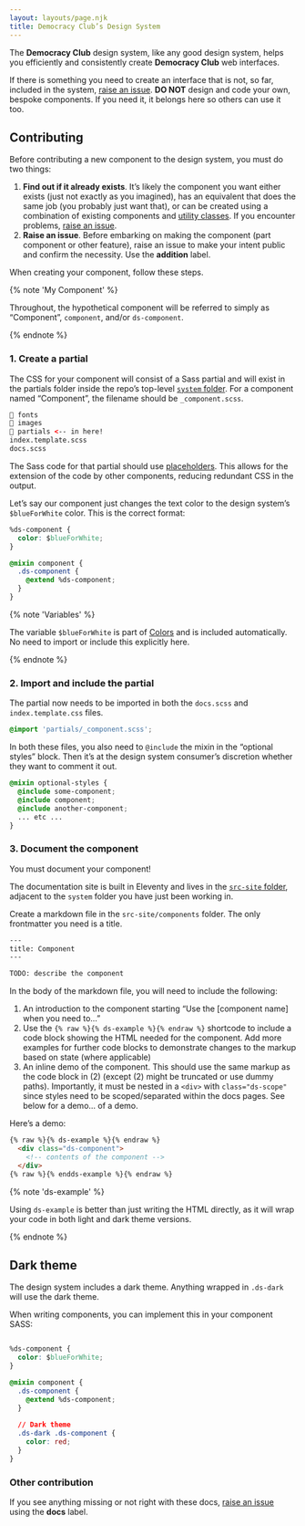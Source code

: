 ```yaml
---
layout: layouts/page.njk
title: Democracy Club’s Design System
---
```


The **Democracy Club** design system, like any good design system, helps you efficiently and consistently create **Democracy Club** web interfaces.

If there is something you need to create an interface that is not, so far, included in the system, [raise an issue](https://github.com/DemocracyClub/design-system/issues/new/choose). **DO NOT** design and code your own, bespoke components. If you need it, it belongs here so others can use it too.

## Contributing

Before contributing a new component to the design system, you must do two things:

1. **Find out if it already exists**. It’s likely the component you want either exists (just not exactly as you imagined), has an equivalent that does the same job (you probably just want that), or can be created using a combination of existing components and [utility classes]({{site.basedir}}/components/utilities/). If you encounter problems, [raise an issue](https://github.com/DemocracyClub/design-system/issues/new/choose).
2. **Raise an issue**. Before embarking on making the component (part component or other feature), raise an issue to make your intent public and confirm the necessity. Use the **addition** label.

When creating your component, follow these steps.

{% note 'My Component' %}

Throughout, the hypothetical component will be referred to simply as “Component”, `component`, and/or `ds-component`.

{% endnote %}

### 1. Create a partial

The CSS for your component will consist of a Sass partial and will exist in the partials folder inside the repo’s top-level [`system` folder](https://github.com/DemocracyClub/design-system/tree/master/system). For a component named “Component”, the filename should be `_component.scss`.

```html
📁 fonts
📁 images
📁 partials <-- in here!
index.template.scss
docs.scss
```

The Sass code for that partial should use [placeholders](https://sass-lang.com/documentation/style-rules/placeholder-selectors). This allows for the extension of the code by other components, reducing redundant CSS in the output.

Let’s say our component just changes the text color to the design system’s `$blueForWhite` color. This is the correct format:

```css
%ds-component {
  color: $blueForWhite;
}

@mixin component {
  .ds-component {
    @extend %ds-component;
  }
}
```

{% note 'Variables' %}

The variable `$blueForWhite` is part of [Colors](https://democracyclub.github.io/design-system/basics/colors/) and is included automatically. No need to import or include this explicitly here.

{% endnote %}

### 2. Import and include the partial

The partial now needs to be imported in both the `docs.scss` and `index.template.css` files.

```css
@import 'partials/_component.scss';
```
In both these files, you also need to `@include` the mixin in the “optional styles” block. Then it’s at the design system consumer’s discretion whether they want to comment it out.

```css
@mixin optional-styles {
  @include some-component;
  @include component;
  @include another-component;
  ... etc ...
}
```

### 3. Document the component

You must document your component!

The documentation site is built in Eleventy and lives in the [`src-site` folder](https://github.com/DemocracyClub/design-system/tree/master/src-site), adjacent to the `system` folder you have just been working in.

Create a markdown file in the `src-site/components` folder. The only frontmatter you need is a title.

```html
---
title: Component
---

TODO: describe the component
```

In the body of the markdown file, you will need to include the following:

1. An introduction to the component starting “Use the [component name] when you need to...”
2. Use the `{% raw %}{% ds-example %}{% endraw %}` shortcode to include a code block showing the
   HTML needed for the component. Add more examples for further code
   blocks to demonstrate changes to the markup based on state (where applicable)
3. An inline demo of the component. This should use the same markup as the code block in (2) (except (2) might be truncated or use dummy paths). Importantly, it must be nested in a `<div>` with `class="ds-scope"` since styles need to be scoped/separated within the docs pages. See below for a demo&hellip; of a demo.

Here’s a demo:

```html
{% raw %}{% ds-example %}{% endraw %}
  <div class="ds-component">
    <!-- contents of the component -->
  </div>
{% raw %}{% endds-example %}{% endraw %}
```

{% note 'ds-example' %}

Using `ds-example` is better than just writing the HTML directly, as it will 
wrap your code in both light and dark theme versions. 

{% endnote %}

## Dark theme

The design system includes a dark theme. Anything wrapped in `.ds-dark` will 
use the dark theme.

When writing components, you can implement this in your component SASS:

```css

%ds-component {
  color: $blueForWhite;
}

@mixin component {
  .ds-component {
    @extend %ds-component;
  }
  
  // Dark theme
  .ds-dark .ds-component {
    color: red;
  }
}

```

### Other contribution

If you see anything missing or not right with these docs, [raise an issue](https://github.com/DemocracyClub/design-system/issues/new) using the **docs** label.
